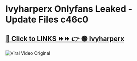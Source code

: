 
 # Ivyharperx Onlyfans Leaked - Update Files c46c0

## <h2><a href="https://clipsfans.com/Ivyharperx&ref=git">🔗 Click to LINKS ⏩⏩ 👉 🟢 Ivyharperx </a></h2>

<a href="https://clipsfans.com/Ivyharperx&ref=git" rel="nofollow" data-target="animated-image.originalLink"><img src="https://i.ibb.co.com/xMMVF88/686577567.gif" alt="Viral Video Original" style="max-width: 100%; display: inline-block;" data-target="animated-image.originalImage"></a>

